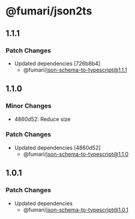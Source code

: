 # @fumari/json2ts

## 1.1.1

### Patch Changes

- Updated dependencies [726b8b4]
  - @fumari/json-schema-to-typescript@1.1.1

## 1.1.0

### Minor Changes

- 4860d52: Reduce size

### Patch Changes

- Updated dependencies [4860d52]
  - @fumari/json-schema-to-typescript@1.1.0

## 1.0.1

### Patch Changes

- Updated dependencies
  - @fumari/json-schema-to-typescript@1.0.1
